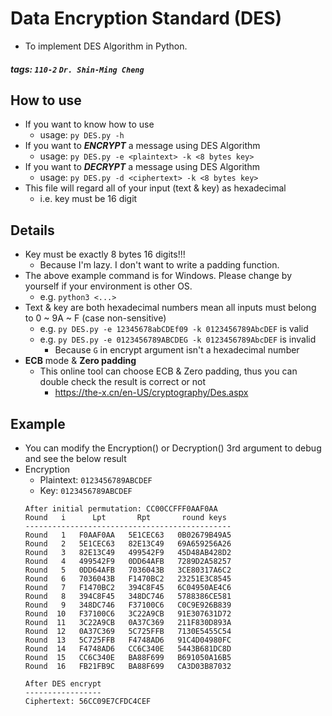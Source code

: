 # Data Encryption Standard (DES)

- To implement DES Algorithm in Python.

##### tags: `110-2` `Dr. Shin-Ming Cheng`

## How to use

- If you want to know how to use
	- usage: `py DES.py -h`
- If you want to ***ENCRYPT*** a message using DES Algorithm
	- usage: `py DES.py -e <plaintext> -k <8 bytes key>`
- If you want to ***DECRYPT*** a message using DES Algorithm
	- usage: `py DES.py -d <ciphertext> -k <8 bytes key>`
- This file will regard all of your input (text & key) as hexadecimal
	- i.e. key must be 16 digit

## Details

- Key must be exactly 8 bytes 16 digits!!!
	- Because I'm lazy. I don't want to write a padding function.
- The above example command is for Windows. Please change by yourself if your environment is other OS.
	- e.g. `python3 <...>`
- Text & key are both hexadecimal numbers mean all inputs must belong to 0 ~ 9A ~ F (case non-sensitive)
	- e.g. `py DES.py -e 12345678abCDEf09 -k 0123456789AbcDEF` is valid
	- e.g. `py DES.py -e 0123456789ABCDEG -k 0123456789AbcDEF` is invalid
		- Because `G` in encrypt argument isn't a hexadecimal number
- **ECB** mode & **Zero padding**
	- This online tool can choose ECB & Zero padding, thus you can double check the result is correct or not
		- https://the-x.cn/en-US/cryptography/Des.aspx

## Example

- You can modify the Encryption() or Decryption() 3rd argument to debug and see the below result
- Encryption
	- Plaintext: `0123456789ABCDEF`
	- Key: `0123456789ABCDEF`
	```
	After initial permutation: CC00CCFFF0AAF0AA
	Round   i      Lpt       Rpt       round keys
	----------------------------------------------
	Round   1   F0AAF0AA   5E1CEC63   0B02679B49A5
	Round   2   5E1CEC63   82E13C49   69A659256A26
	Round   3   82E13C49   499542F9   45D48AB428D2
	Round   4   499542F9   0DD64AFB   7289D2A58257
	Round   5   0DD64AFB   7036043B   3CE80317A6C2
	Round   6   7036043B   F1470BC2   23251E3C8545
	Round   7   F1470BC2   394C8F45   6C04950AE4C6
	Round   8   394C8F45   348DC746   5788386CE581
	Round   9   348DC746   F37100C6   C0C9E926B839
	Round  10   F37100C6   3C22A9CB   91E307631D72
	Round  11   3C22A9CB   0A37C369   211F830D893A
	Round  12   0A37C369   5C725FFB   7130E5455C54
	Round  13   5C725FFB   F4748AD6   91C4D04980FC
	Round  14   F4748AD6   CC6C340E   5443B681DC8D
	Round  15   CC6C340E   BA88F699   B691050A16B5
	Round  16   FB21FB9C   BA88F699   CA3D03B87032

	After DES encrypt
	-----------------
	Ciphertext: 56CC09E7CFDC4CEF
	```